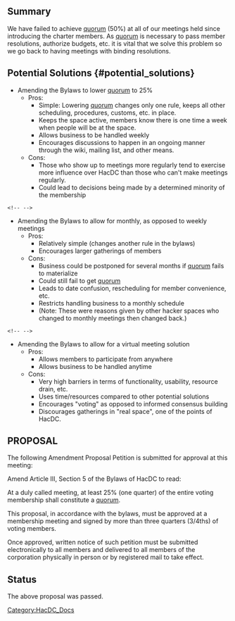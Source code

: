 ## Summary

We have failed to achieve [quorum](quorum) (50%) at all of
our meetings held since introducing the charter members. As
[quorum](quorum) is necessary to pass member resolutions,
authorize budgets, etc. it is vital that we solve this problem so we go
back to having meetings with binding resolutions.

## Potential Solutions {#potential_solutions}

-   Amending the Bylaws to lower [quorum](quorum) to 25%
    -   Pros:
        -   Simple: Lowering [quorum](quorum) changes only
            one rule, keeps all other scheduling, procedures, customs,
            etc. in place.
        -   Keeps the space active, members know there is one time a
            week when people will be at the space.
        -   Allows business to be handled weekly
        -   Encourages discussions to happen in an ongoing manner
            through the wiki, mailing list, and other means.
    -   Cons:
        -   Those who show up to meetings more regularly tend to
            exercise more influence over HacDC than those who can't make
            meetings regularly.
        -   Could lead to decisions being made by a determined minority
            of the membership

```{=html}
<!-- -->
```
-   Amending the Bylaws to allow for monthly, as opposed to weekly
    meetings
    -   Pros:
        -   Relatively simple (changes another rule in the bylaws)
        -   Encourages larger gatherings of members
    -   Cons:
        -   Business could be postponed for several months if
            [quorum](quorum) fails to materialize
        -   Could still fail to get [quorum](quorum)
        -   Leads to date confusion, rescheduling for member
            convenience, etc.
        -   Restricts handling business to a monthly schedule
        -   (Note: These were reasons given by other hacker spaces who
            changed to monthly meetings then changed back.)

```{=html}
<!-- -->
```
-   Amending the Bylaws to allow for a virtual meeting solution
    -   Pros:
        -   Allows members to participate from anywhere
        -   Allows business to be handled anytime
    -   Cons:
        -   Very high barriers in terms of functionality, usability,
            resource drain, etc.
        -   Uses time/resources compared to other potential solutions
        -   Encourages "voting" as opposed to informed consensus
            building
        -   Discourages gatherings in "real space", one of the points of
            HacDC.

## PROPOSAL

The following Amendment Proposal Petition is submitted for approval at
this meeting:

Amend Article III, Section 5 of the Bylaws of HacDC to read:

At a duly called meeting, at least 25% (one quarter) of the entire
voting membership shall constitute a [quorum](quorum).

This proposal, in accordance with the bylaws, must be approved at a
membership meeting and signed by more than three quarters (3/4ths) of
voting members.

Once approved, written notice of such petition must be submitted
electronically to all members and delivered to all members of the
corporation physically in person or by registered mail to take effect.

## Status

The above proposal was passed.

[Category:HacDC_Docs](Category:HacDC_Docs)
